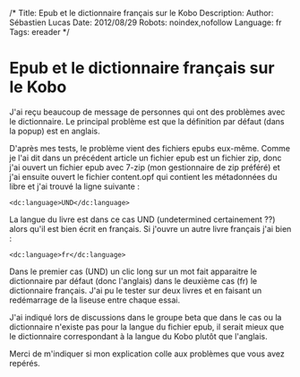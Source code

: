 /*
Title: Epub et le dictionnaire français sur le Kobo
Description: 
Author: Sébastien Lucas
Date: 2012/08/29
Robots: noindex,nofollow
Language: fr
Tags: ereader
*/
# Epub et le dictionnaire français sur le Kobo

J'ai reçu beaucoup de message de personnes qui ont des problèmes avec le dictionnaire. Le principal problème est que la définition par défaut (dans la popup) est en anglais.

D'après mes tests, le problème vient des fichiers epubs eux-même. Comme je l'ai dit dans un précédent article un fichier epub est un fichier zip, donc j'ai ouvert un fichier epub avec 7-zip (mon gestionnaire de zip préféré) et j'ai ensuite ouvert le fichier content.opf qui contient les métadonnées du libre et j'ai trouvé la ligne suivante : 
```
<dc:language>UND</dc:language>
```

La langue du livre est dans ce cas UND (undetermined certainement ??) alors qu'il est bien écrit en français. Si j'ouvre un autre livre français j'ai bien :
```
<dc:language>fr</dc:language>
```

Dans le premier cas (UND) un clic long sur un mot fait apparaitre le dictionnaire par défaut (donc l'anglais) dans le deuxième cas (fr) le dictionnaire français. J'ai pu le tester sur deux livres et en faisant un redémarrage de la liseuse entre chaque essai.

J'ai indiqué lors de discussions dans le groupe beta que dans le cas ou la dictionnaire n'existe pas pour la langue du fichier epub, il serait mieux que le dictionnaire correspondant à la langue du Kobo plutôt que l'anglais.

Merci de m'indiquer si mon explication colle aux problèmes que vous avez repérés.

